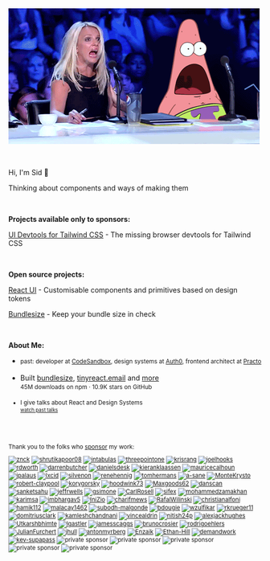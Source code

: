&nbsp;

![britney.gif](https://raw.githubusercontent.com/siddharthkp/siddharthkp/master/britney.gif)

&nbsp;

Hi, I'm Sid 👋

Thinking about components and ways of making them

&nbsp;

**Projects available only to sponsors:**

[UI Devtools for Tailwind CSS](https://ui-devtools.com) - The missing browser devtools for Tailwind CSS

&nbsp;

**Open source projects:**

[React UI](https://react-ui.dev) - Customisable components and primitives based on design tokens

[Bundlesize](https://github.com/siddharthkp/bundlesize) - Keep your bundle size in check

&nbsp;

**About Me:**

<ul>
<li>
  <small>past: developer at <a href="https://codesandbox.io">CodeSandbox</a>, design systems at <a href="https://auth0.com">Auth0</a>, frontend architect at <a href="https://practo.com">Practo</a></small>
</li>
<br/>
<li>
  <div>Built <a href="https://github.com/siddharthkp/bundlesize">bundlesize</a>, <a href="https://tinyreact.email">tinyreact.email</a></small> and <a href="https://github.com/siddharthkp?tab=repositories&q=&type=&language=&sort=stargazers">more</a></div>
  <div><small>45M downloads on npm · 10.9K stars on GitHub</div>
</li>
<br/>
<li>
  <div>I give talks about React and Design Systems</div>
  <small><a href="https://sid.st/talks/">watch past talks<a/></small>
</li>
<br/>
</ul>

<br/>

<p>Thank you to the folks who <a href="https://github.com/sponsors/siddharthkp">sponsor</a> my work:</p>



<a href="https://github.com/znck"><img title="znck" src="https://github.com/znck.png" width="32"></a>
<a href="https://github.com/shrutikapoor08"><img title="shrutikapoor08" src="https://github.com/shrutikapoor08.png" width="32"></a>
<a href="https://github.com/intabulas"><img title="intabulas" src="https://github.com/intabulas.png" width="32"></a>
<a href="https://github.com/threepointone"><img title="threepointone" src="https://github.com/threepointone.png" width="32"></a>
<a href="https://github.com/krisrang"><img title="krisrang" src="https://github.com/krisrang.png" width="32"></a>
<a href="https://github.com/joelhooks"><img title="joelhooks" src="https://github.com/joelhooks.png" width="32"></a>
<a href="https://github.com/rdworth"><img title="rdworth" src="https://github.com/rdworth.png" width="32"></a>
<a href="https://github.com/darrenbutcher"><img title="darrenbutcher" src="https://github.com/darrenbutcher.png" width="32"></a>
<a href="https://github.com/danielsdesk"><img title="danielsdesk" src="https://github.com/danielsdesk.png" width="32"></a>
<a href="https://github.com/kieranklaassen"><img title="kieranklaassen" src="https://github.com/kieranklaassen.png" width="32"></a>
<a href="https://github.com/mauricecalhoun"><img title="mauricecalhoun" src="https://github.com/mauricecalhoun.png" width="32"></a>
<a href="https://github.com/ipalaus"><img title="ipalaus" src="https://github.com/ipalaus.png" width="32"></a>
<a href="https://github.com/lxcid"><img title="lxcid" src="https://github.com/lxcid.png" width="32"></a>
<a href="https://github.com/silvenon"><img title="silvenon" src="https://github.com/silvenon.png" width="32"></a>
<a href="https://github.com/renehennig"><img title="renehennig" src="https://github.com/renehennig.png" width="32"></a>
<a href="https://github.com/tomhermans"><img title="tomhermans" src="https://github.com/tomhermans.png" width="32"></a>
<a href="https://github.com/a-sane"><img title="a-sane" src="https://github.com/a-sane.png" width="32"></a>
<a href="https://github.com/MonteKrysto"><img title="MonteKrysto" src="https://github.com/MonteKrysto.png" width="32"></a>
<a href="https://github.com/robert-claypool"><img title="robert-claypool" src="https://github.com/robert-claypool.png" width="32"></a>
<a href="https://github.com/korygorsky"><img title="korygorsky" src="https://github.com/korygorsky.png" width="32"></a>
<a href="https://github.com/hoodwink73"><img title="hoodwink73" src="https://github.com/hoodwink73.png" width="32"></a>
<a href="https://github.com/Maxgoods62"><img title="Maxgoods62" src="https://github.com/Maxgoods62.png" width="32"></a>
<a href="https://github.com/danscan"><img title="danscan" src="https://github.com/danscan.png" width="32"></a>
<a href="https://github.com/sanketsahu"><img title="sanketsahu" src="https://github.com/sanketsahu.png" width="32"></a>
<a href="https://github.com/jeffrwells"><img title="jeffrwells" src="https://github.com/jeffrwells.png" width="32"></a>
<a href="https://github.com/gsimone"><img title="gsimone" src="https://github.com/gsimone.png" width="32"></a>
<a href="https://github.com/CarlRosell"><img title="CarlRosell" src="https://github.com/CarlRosell.png" width="32"></a>
<a href="https://github.com/sifex"><img title="sifex" src="https://github.com/sifex.png" width="32"></a>
<a href="https://github.com/mohammedzamakhan"><img title="mohammedzamakhan" src="https://github.com/mohammedzamakhan.png" width="32"></a>
<a href="https://github.com/karimsa"><img title="karimsa" src="https://github.com/karimsa.png" width="32"></a>
<a href="https://github.com/imbhargav5"><img title="imbhargav5" src="https://github.com/imbhargav5.png" width="32"></a>
<a href="https://github.com/IniZio"><img title="IniZio" src="https://github.com/IniZio.png" width="32"></a>
<a href="https://github.com/charifmews"><img title="charifmews" src="https://github.com/charifmews.png" width="32"></a>
<a href="https://github.com/RafalWilinski"><img title="RafalWilinski" src="https://github.com/RafalWilinski.png" width="32"></a>
<a href="https://github.com/christianalfoni"><img title="christianalfoni" src="https://github.com/christianalfoni.png" width="32"></a>
<a href="https://github.com/hamik112"><img title="hamik112" src="https://github.com/hamik112.png" width="32"></a>
<a href="https://github.com/malacay1462"><img title="malacay1462" src="https://github.com/malacay1462.png" width="32"></a>
<a href="https://github.com/subodh-malgonde"><img title="subodh-malgonde" src="https://github.com/subodh-malgonde.png" width="32"></a>
<a href="https://github.com/bdougie"><img title="bdougie" src="https://github.com/bdougie.png" width="32"></a>
<a href="https://github.com/wzulfikar"><img title="wzulfikar" src="https://github.com/wzulfikar.png" width="32"></a>
<a href="https://github.com/rkrueger11"><img title="rkrueger11" src="https://github.com/rkrueger11.png" width="32"></a>
<a href="https://github.com/domitriusclark"><img title="domitriusclark" src="https://github.com/domitriusclark.png" width="32"></a>
<a href="https://github.com/kamleshchandnani"><img title="kamleshchandnani" src="https://github.com/kamleshchandnani.png" width="32"></a>
<a href="https://github.com/vincealdrin"><img title="vincealdrin" src="https://github.com/vincealdrin.png" width="32"></a>
<a href="https://github.com/nitish24p"><img title="nitish24p" src="https://github.com/nitish24p.png" width="32"></a>
<a href="https://github.com/alexjackhughes"><img title="alexjackhughes" src="https://github.com/alexjackhughes.png" width="32"></a>
<a href="https://github.com/Utkarshbhimte"><img title="Utkarshbhimte" src="https://github.com/Utkarshbhimte.png" width="32"></a>
<a href="https://github.com/lgastler"><img title="lgastler" src="https://github.com/lgastler.png" width="32"></a>
<a href="https://github.com/jamesscaggs"><img title="jamesscaggs" src="https://github.com/jamesscaggs.png" width="32"></a>
<a href="https://github.com/brunocrosier"><img title="brunocrosier" src="https://github.com/brunocrosier.png" width="32"></a>
<a href="https://github.com/rodrigoehlers"><img title="rodrigoehlers" src="https://github.com/rodrigoehlers.png" width="32"></a>
<a href="https://github.com/JulianFurchert"><img title="JulianFurchert" src="https://github.com/JulianFurchert.png" width="32"></a>
<a href="https://github.com/jhull"><img title="jhull" src="https://github.com/jhull.png" width="32"></a>
<a href="https://github.com/antonmyrberg"><img title="antonmyrberg" src="https://github.com/antonmyrberg.png" width="32"></a>
<a href="https://github.com/Enzaik"><img title="Enzaik" src="https://github.com/Enzaik.png" width="32"></a>
<a href="https://github.com/Ethan-Hill"><img title="Ethan-Hill" src="https://github.com/Ethan-Hill.png" width="32"></a>
<a href="https://github.com/demandwork"><img title="demandwork" src="https://github.com/demandwork.png" width="32"></a>
<a href="https://github.com/kev-supapass"><img title="kev-supapass" src="https://github.com/kev-supapass.png" width="32"></a>
<img title="private sponsor" src="https://user-images.githubusercontent.com/1863771/99001149-a74b6880-253a-11eb-8de3-d61e693ff663.png" width="32">
<img title="private sponsor" src="https://user-images.githubusercontent.com/1863771/99001149-a74b6880-253a-11eb-8de3-d61e693ff663.png" width="32">
<img title="private sponsor" src="https://user-images.githubusercontent.com/1863771/99001149-a74b6880-253a-11eb-8de3-d61e693ff663.png" width="32">
<img title="private sponsor" src="https://user-images.githubusercontent.com/1863771/99001149-a74b6880-253a-11eb-8de3-d61e693ff663.png" width="32">
<img title="private sponsor" src="https://user-images.githubusercontent.com/1863771/99001149-a74b6880-253a-11eb-8de3-d61e693ff663.png" width="32">
